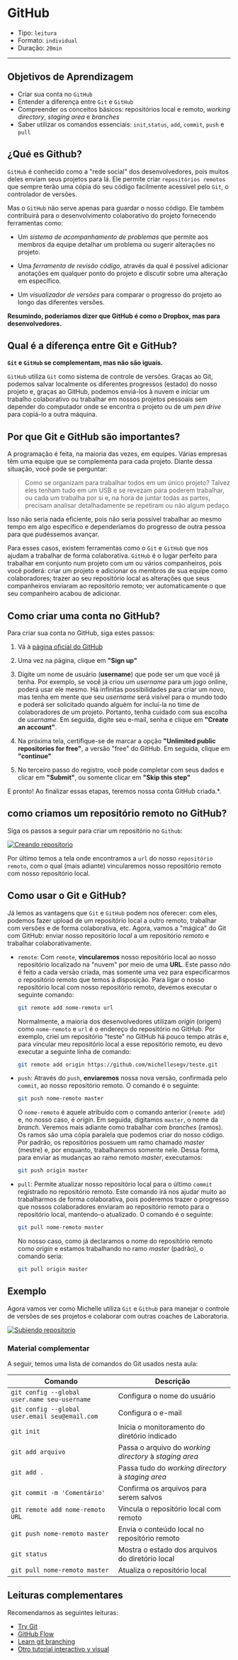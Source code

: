 # GitHub

* Tipo: `leitura`
* Formato: `individual`
* Duração: `20min`

***

## Objetivos de Aprendizagem

* Criar sua conta no `GitHub`
* Entender a diferença entre `Git` e `GitHub`
* Compreender os conceitos básicos: repositórios local e remoto, _working
  directory_, _staging area_ e _branches_
* Saber utilizar os comandos essenciais: `init`,`status`, `add`, `commit`,
  `push` e `pull`

## ¿Qué es Github?

`GitHub` é conhecido como a "rede social" dos desenvolvedores, pois muitos
deles enviam seus projetos para lá. Ele permite criar `repositórios remotos`
que sempre terão uma cópia do seu código facilmente acessível pelo `Git`, o
controlador de versões.

Mas o `GitHub` não serve apenas para guardar o nosso código. Ele também
contribuirá para o desenvolvimento colaborativo do projeto fornecendo
ferramentas como:

* Um _sistema de acompanhamento de problemas_ que permite aos membros da equipe
  detalhar um problema ou sugerir alterações no projeto.

* Uma _ferramenta de revisão código_, através da qual é possível adicionar
  anotações em qualquer ponto do projeto e discutir sobre uma alteração em
  específico.

* Um _visualizador de versões_ para comparar o progresso do projeto ao longo
  das diferentes versões.

**Resumindo, poderíamos dizer que GitHub é como o Dropbox, mas para desenvolvedores.**

## Qual é a diferença entre Git e GitHub?

**`Git` e `GitHub` se complementam, mas não são iguais.**

`GitHub` utiliza `Git` como sistema de controle de versões. Graças ao Git, podemos
salvar localmente os diferentes progressos \(estado\) do nosso projeto e,
graças ao GitHub, podemos enviá-los à nuvem e iniciar um trabalho colaborativo
ou trabalhar em nossos projetos pessoais sem depender do computador onde se
encontra o projeto ou de um _pen drive_ para copiá-lo a outra máquina.

## Por que Git e GitHub são importantes?

A programação é feita, na maioria das vezes, em equipes. Várias empresas têm
uma equipe que se complementa para cada projeto. Diante dessa situação, você
pode se perguntar:

> Como se organizam para trabalhar todos em um único projeto? Talvez eles
> tenham tudo em um USB e se revezam para poderem trabalhar, ou cada um
> trabalha por si e, na hora de juntar todas as partes, precisam analisar
> detalhadamente se repetiram ou não algum pedaço.

Isso não seria nada eficiente, pois não seria possível trabalhar ao mesmo tempo
em algo específico e dependeríamos do progresso de outra pessoa para que
pudéssemos avançar.

Para esses casos, existem ferramentas como o `Git` e `GitHub` que nos ajudam a
trabalhar de forma colaborativa. `GitHub` é o lugar perfeito para trabalhar em
conjunto num projeto com um ou vários companheiros, pois você poderá: criar um
projeto e adicionar os membros de sua equipe como colaboradores; trazer ao seu
repositório local as alterações que seus companheiros enviaram ao repositório
remoto; ver automaticamente o que seu companheiro acabou de adicionar.

## Como criar uma conta no GitHub?

Para criar sua conta no GitHub, siga estes passos:

1. Vá à [página oficial do GitHub](https://github.com)
2. Uma vez na página, clique em **"Sign up"**
3. Digite um nome de usuário \(**username**\) que pode ser um que você já
   tenha. Por exemplo, se você já criou um _username_ para um jogo online,
   poderá usar ele mesmo. Há infinitas possibilidades para criar um novo, mas
   tenha em mente que seu _username_ será visível para o mundo todo e poderá
   ser solicitado quando alguém for incluí-la no time de colaboradores de um
   projeto. Portanto, tenha cuidado com sua escolha de _username_. Em seguida,
   digite seu e-mail, senha e clique em **"Create an account"**.
4. Na próxima tela, certifique-se de marcar a opção **"Unlimited public**
   **repositories for free"**, a versão "free" do GitHub. Em seguida, clique em
   **"continue"**

5. No terceiro passo do registro, você pode completar com seus dados e clicar
   em **"Submit"**, ou somente clicar em **"Skip this step"**

E pronto! Ao finalizar essas etapas, teremos nossa conta GitHub criada.*.

<!-- Ahora Michelle, siguiendo los pasos anteriores, creará su cuenta en `Github`. -->

<!-- [![creando cuenta de github](https://img.youtube.com/vi/1r9ixrSftaI/0.jpg)]
(https://www.youtube.com/watch?v=1r9ixrSftaI) -->

## como criamos um repositório remoto no GitHub?

Siga os passos a seguir para criar um repositório no `Github`:

<!-- Traduzir esse vídeo -->
[![Creando repositorio](https://img.youtube.com/vi/KCLpcq9BPcc/0.jpg)](https://www.youtube.com/watch?v=KCLpcq9BPcc)

Por último temos a tela onde encontramos a `url` do nosso `repositório remoto`, com o qual (mais adiante) vincularemos nosso repositório remoto com nosso repositório local.

## Como usar o Git e GitHub?

Já lemos as vantagens que `Git` e `GitHub` podem nos oferecer: com eles, podemos
fazer upload de um repositório local a outro remoto, trabalhar com versões e de
forma colaborativa, etc. Agora, vamos a "mágica" do Git com GitHub: enviar
nosso repositório _local_ a um repositório _remoto_ e trabalhar
colaborativamente.

- `remote`: Com `remote`, **vincularemos** nosso repositório local ao nosso
  repositório localizado na "nuvem" por meio de uma **URL**. Este passo _não_
  é feito a cada versão criada, mas somente uma vez para especificarmos o
  repositório remoto que temos à disposição. Para ligar o nosso repositório
  local com nosso repositório remoto, devemos executar o seguinte comando:

  ```bash
  git remote add nome-remoto url
  ```

  Normalmente, a maioria dos desenvolvedores utilizam _origin_ \(origem\) como
  `nome-remoto` e `url` é o endereço do repositório no GitHub. Por exemplo,
  criei um repositório "teste" no GitHub há pouco tempo atrás e, para vincular
  meu repositório local a esse repositório remoto, eu devo executar a seguinte
  linha de comando:

  ```bash
  git remote add origin https://github.com/michellesegv/teste.git
  ```

- `push`: Através do `push`, **enviaremos** nossa nova versão, confirmada pelo
  `commit`, ao nosso repositório remoto. O comando é o seguinte:

  ```bash
  git push nome-remoto master
  ```

  O `nome-remoto` é aquele atribuído com o comando anterior \(`remote add`\) e,
  no nosso caso, é _origin_. Em seguida, digitamos `master`, o nome da
  _branch_. Veremos mais adiante como trabalhar com _branches_ \(ramos\). Os
  ramos são uma cópia paralela que podemos criar do nosso código. Por padrão,
  os repositórios possuem um ramo chamado _master_ \(mestre\) e, por enquanto,
  trabalharemos somente nele. Dessa forma, para enviar as mudanças ao ramo
  remoto _master_, executamos:

  ```bash
  git push origin master
  ```

- `pull`: Permite atualizar nosso repositório local para o último `commit`
  registrado no repositório remoto. Este comando irá nos ajudar muito ao
  trabalharmos de forma colaborativa, pois poderemos trazer o progresso que
  nossos colaboradores enviaram ao repositório remoto para o repositório
  local, mantendo-o atualizado. O comando é o seguinte:

  ```bash
  git pull nome-remoto master
  ```

  No nosso caso, como já declaramos o nome do repositório remoto como
  _origin_ e estamos trabalhando no ramo _master_ \(padrão\), o comando seria:

  ```bash
  git pull origin master
  ```

## Exemplo

Agora vamos ver como Michelle utiliza `Git` e `Github` para manejar o controle de versões de ses projetos e colaborar com outras coaches de Laboratoria.

<!-- Traduzir este vídeo -->
[![Subiendo repositorio](https://img.youtube.com/vi/Af51B0tI8Zs/0.jpg)](https://www.youtube.com/watch?v=Af51B0tI8Zs)

### Material complementar

A seguir, temos uma lista de comandos do Git usados nesta aula:

| Comando | Descrição |
| --- | --- |
| `git config --global user.name seu-username` | Configura o nome do usuário |
| `git config --global user.email seu@email.com` | Configura o e-mail |
| `git init` | Inicia o monitoramento do diretório indicado |
| `git add arquivo` | Passa o arquivo do _working directory_ à _staging area_ |
| `git add .` | Passa tudo do _working directory_ à _staging area_ |
| `git commit -m 'Comentário'` | Confirma os arquivos para serem salvos |
| `git remote add nome-remoto URL` | Vincula o repositório local com remoto |
| `git push nome-remoto master` | Envia o conteúdo local no repositório remoto|
| `git status` | Mostra o estado dos arquivos do diretório local |
| `git pull nome-remoto master` | Atualiza o repositório local |


## Leituras complementares

Recomendamos as seguintes leituras:

* [Try Git](https://try.github.io/levels/1/challenges/1)
* [GitHub Flow](https://services.github.com/on-demand/intro-to-github/)
* [Learn git branching](https://learngitbranching.js.org/)
* [Otro tutorial interactivo y visual](http://www.ndpsoftware.com/git-cheatsheet.html)
